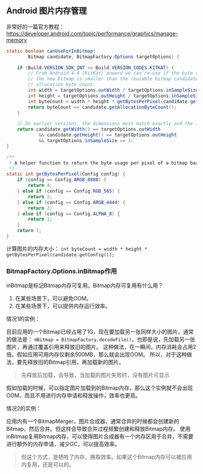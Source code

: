 ## Android 图片内存管理

非常好的一篇官方教程：
<https://developer.android.com/topic/performance/graphics/manage-memory>

```java
static boolean canUseForInBitmap(
        Bitmap candidate, BitmapFactory.Options targetOptions) {

    if (Build.VERSION.SDK_INT >= Build.VERSION_CODES.KITKAT) {
        // From Android 4.4 (KitKat) onward we can re-use if the byte size of
        // the new bitmap is smaller than the reusable bitmap candidate
        // allocation byte count.
        int width = targetOptions.outWidth / targetOptions.inSampleSize;
        int height = targetOptions.outHeight / targetOptions.inSampleSize;
        int byteCount = width * height * getBytesPerPixel(candidate.getConfig());
        return byteCount <= candidate.getAllocationByteCount();
    }

    // On earlier versions, the dimensions must match exactly and the inSampleSize must be 1
    return candidate.getWidth() == targetOptions.outWidth
            && candidate.getHeight() == targetOptions.outHeight
            && targetOptions.inSampleSize == 1;
}

/**
 * A helper function to return the byte usage per pixel of a bitmap based on its configuration.
 */
static int getBytesPerPixel(Config config) {
    if (config == Config.ARGB_8888) {
        return 4;
    } else if (config == Config.RGB_565) {
        return 2;
    } else if (config == Config.ARGB_4444) {
        return 2;
    } else if (config == Config.ALPHA_8) {
        return 1;
    }
    return 1;
}
```

计算图片的内存大小：
`int byteCount = width * height * getBytesPerPixel(candidate.getConfig());`


### BitmapFactory.Options.inBitmap作用

inBitmap是标记Bitmap内存可复用。Bitmap内存可复用有什么用？

1. 在某些场景下，可以避免OOM。
2. 在某些场景下，可以提供内存运行效率。

情况1的实例：

目前应用的一个Bitmap已经占用了1G，现在要加载另一张同样大小的图片，通常的做法是：
`mBitmap = BitmapFactory.decodeFile()`，也即是说，先加载另一张图片，再通过覆盖引用来释放旧的图片。
这种做法，在一瞬间，内存消耗会占用2倍。假如应用可用内存仅剩余500MB，那么就会出现OOM。
所以，对于这种做法，要先释放旧的Bitmap引用，再加载新的图片。

> 先释放后加载，会导致，当加载的图片失败时，没有图片可显示

假如加载的时候，可以指定图片加载到的Bitmap内存，那么这个实例就不会出现OOM，而且不用进行内存申请和释放操作，效率也更高。

情况2的实例：

应用内有一个BitmapMerger，图片合成器，通常合并的时候都会创建新的Bitmap，然后合并。但这样会导致合并过程频繁创建和释放Bitmap内存。
使用inBitmap复用Bitmap内存，可以使得图片合成器有一个内存区用于合并，不需要进行额外的内存申请，减少GC，可以提高效率。

> 但这个方式，是牺牲了内存，换取效率。如果这个Bitmap内存可以被应用内复用，还是可以的。
